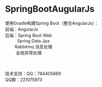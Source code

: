 # SpringBootAugularJs
使用Gradle构建Spring Boot（整合AngularJs）：<br/>
前端：AngularJs <br/>
后端：Spring Boot Web  <br/>
        &nbsp; &nbsp;&nbsp; &nbsp;&nbsp;&nbsp; &nbsp;Spring Data Jpa <br/>
        &nbsp; &nbsp;&nbsp; &nbsp;&nbsp;&nbsp;Rabbitmq 消息处理  <br/>
        &nbsp; &nbsp;&nbsp; &nbsp;&nbsp;&nbsp;&nbsp;全局异常处理 <br/><br/><br/>  
     
技术支持：QQ：784405869 <br/>
        QQ群：221075973


